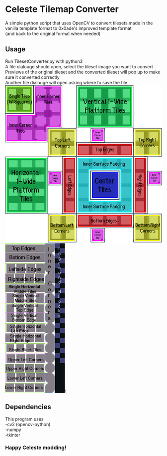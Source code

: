 # Celeste Tilemap Converter
 A simple python script that uses OpenCV to convert tilesets made in the vanilla template format to 0x0ade's improved template format\
 (and back to the original format when needed)
 
## Usage
 Run TilesetConverter.py with python3\
 A file dialouge should open, select the tileset image you want to convert\
 Previews of the original tileset and the converted tileset will pop up to make sure it converted correctly\
 Another file dialouge will open asking where to save the file.\
 ![alt text](https://github.com/Storby42/Celeste-Tilemap-Converter/blob/main/Type1Ref.png?raw=true "Improved Template")\
 ![alt text](https://github.com/Storby42/Celeste-Tilemap-Converter/blob/main/Type2Ref.png?raw=true "Vanilla Template")\
 
## Dependencies
This program uses\
-cv2 (opencv-python)\
-numpy\
-tkinter

### Happy Celeste modding!
